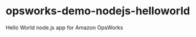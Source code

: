 opsworks-demo-nodejs-helloworld
===============================

Hello World node.js app for Amazon OpsWorks
